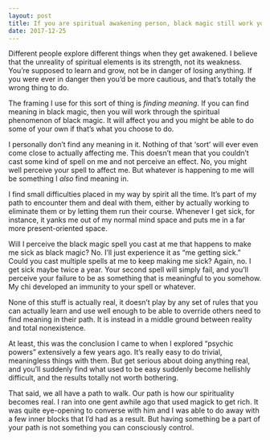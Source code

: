 ```yaml
---
layout: post
title: If you are spiritual awakening person, black magic still work you? How do you know?
date: 2017-12-25
---
```


<p>Different people explore different things when they get awakened. I believe that the unreality of spiritual elements is its strength, not its weakness. You’re supposed to learn and grow, not be in danger of losing anything. If you were ever in danger then you’d be more cautious, and that’s totally the wrong thing to do.</p><p>The framing I use for this sort of thing is <i>finding meaning</i>. If you can find meaning in black magic, then you will work through the spiritual phenomenon of black magic. It will affect you and you might be able to do some of your own if that’s what you choose to do.</p><p>I personally don’t find any meaning in it. Nothing of that ‘sort’ will ever even come close to actually affecting me. This doesn’t mean that you couldn’t cast some kind of spell on me and not perceive an effect. No, you might well perceive your spell to affect me. But whatever is happening to me will be something I <i>also</i> find meaning in.</p><p>I find small difficulties placed in my way by spirit all the time. It’s part of my path to encounter them and deal with them, either by actually working to eliminate them or by letting them run their course. Whenever I get sick, for instance, it yanks me out of my normal mind space and puts me in a far more present-oriented space.</p><p>Will I perceive the black magic spell you cast at me that happens to make me sick as black magic? No. I’ll just experience it as “me getting sick.” Could you cast multiple spells at me to keep making me sick? Again, no. I get sick maybe twice a year. Your second spell will simply fail, and you’ll perceive your failure to be as something that is meaningful to you somehow. My chi developed an immunity to your spell or whatever.</p><p>None of this stuff is actually real, it doesn’t play by any set of rules that you can actually learn and use well enough to be able to override others need to find meaning in their path. It is instead in a middle ground between reality and total nonexistence.</p><p>At least, this was the conclusion I came to when I explored “psychic powers” extensively a few years ago. It’s really easy to do trivial, meaningless things with them. But get serious about doing anything real, and you’ll suddenly find what used to be easy suddenly become hellishly difficult, and the results totally not worth bothering.</p><p>That said, we all have a path to walk. Our path is how our spirituality becomes real. I ran into one gent awhile ago that used magick to get rich. It was quite eye-opening to converse with him and I was able to do away with a few inner blocks that I’d had as a result. But having something be a part of your path is not something you can consciously control.</p>
